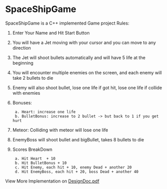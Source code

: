 # SpaceShipGame
SpaceShipGame is a C++ implemented Game project
Rules:
1. Enter Your Name and Hit Start Button
2. You will have a Jet moving with your cursor and you can move to any direction
3. The Jet will shoot bullets automatically and will have 5 life at the beginning
4. You will encounter multiple enemies on the screen, and each enemy will take 2 bullets to die
5. Enemy will also shoot bullet, lose one life if got hit, lose one life if collide with enemies
6. Bonuses:

		a. Heart: increase one life
		b. BulletBonus: increase to 2 bullet -> but back to 1 if you get hurt
7. Meteor: Colliding with meteor will lose one life
8. EnemyBoss will shoot bullet and bigBullet, takes 8 bullets to die
9. Scores BreakDown

		a. Hit Heart  + 10
		b. Hit BulletBonus + 10
		c. Hit Enemy, each hit + 10, enemy Dead + another 20
		d. Hit EnemyBoss, each hit + 20, boss Dead + another 40

View More Implementation on [DesignDoc.pdf](DesignDoc.pdf)